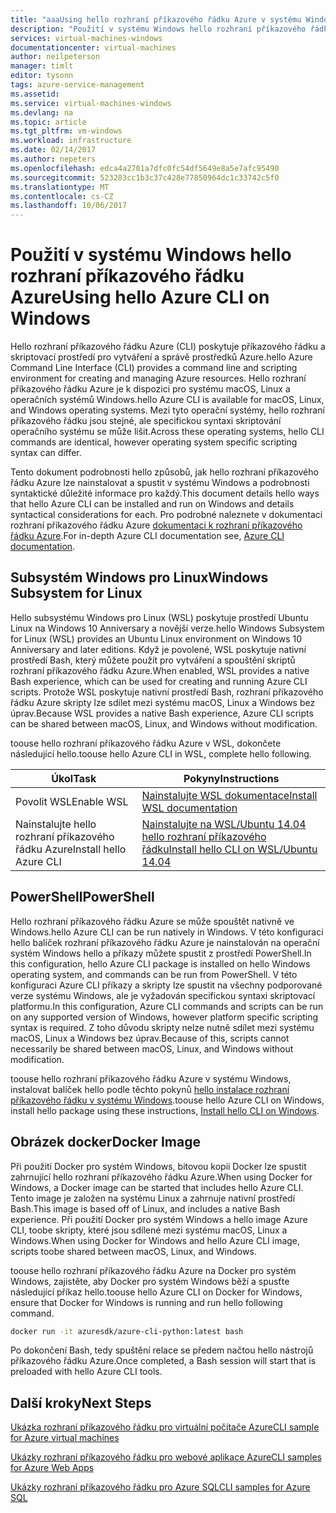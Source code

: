 ```yaml
---
title: "aaaUsing hello rozhraní příkazového řádku Azure v systému Windows | Microsoft Docs"
description: "Použití v systému Windows hello rozhraní příkazového řádku Azure"
services: virtual-machines-windows
documentationcenter: virtual-machines
author: neilpeterson
manager: timlt
editor: tysonn
tags: azure-service-management
ms.assetid: 
ms.service: virtual-machines-windows
ms.devlang: na
ms.topic: article
ms.tgt_pltfrm: vm-windows
ms.workload: infrastructure
ms.date: 02/14/2017
ms.author: nepeters
ms.openlocfilehash: edca4a2701a7dfc0fc54df5649e8a5e7afc95490
ms.sourcegitcommit: 523283cc1b3c37c428e77850964dc1c33742c5f0
ms.translationtype: MT
ms.contentlocale: cs-CZ
ms.lasthandoff: 10/06/2017
---
```

# <a name="using-hello-azure-cli-on-windows"></a><span data-ttu-id="4cb22-103">Použití v systému Windows hello rozhraní příkazového řádku Azure</span><span class="sxs-lookup"><span data-stu-id="4cb22-103">Using hello Azure CLI on Windows</span></span>

<span data-ttu-id="4cb22-104">Hello rozhraní příkazového řádku Azure (CLI) poskytuje příkazového řádku a skriptovací prostředí pro vytváření a správě prostředků Azure.</span><span class="sxs-lookup"><span data-stu-id="4cb22-104">hello Azure Command Line Interface (CLI) provides a command line and scripting environment for creating and managing Azure resources.</span></span> <span data-ttu-id="4cb22-105">Hello rozhraní příkazového řádku Azure je k dispozici pro systému macOS, Linux a operačních systémů Windows.</span><span class="sxs-lookup"><span data-stu-id="4cb22-105">hello Azure CLI is available for macOS, Linux, and Windows operating systems.</span></span> <span data-ttu-id="4cb22-106">Mezi tyto operační systémy, hello rozhraní příkazového řádku jsou stejné, ale specifickou syntaxi skriptování operačního systému se může lišit.</span><span class="sxs-lookup"><span data-stu-id="4cb22-106">Across these operating systems, hello CLI commands are identical, however operating system specific scripting syntax can differ.</span></span>

<span data-ttu-id="4cb22-107">Tento dokument podrobnosti hello způsobů, jak hello rozhraní příkazového řádku Azure lze nainstalovat a spustit v systému Windows a podrobnosti syntaktické důležité informace pro každý.</span><span class="sxs-lookup"><span data-stu-id="4cb22-107">This document details hello ways that hello Azure CLI can be installed and run on Windows and details syntactical considerations for each.</span></span> <span data-ttu-id="4cb22-108">Pro podrobné naleznete v dokumentaci rozhraní příkazového řádku Azure [dokumentaci k rozhraní příkazového řádku Azure]( https://docs.microsoft.com/en-us/cli/azure/overview).</span><span class="sxs-lookup"><span data-stu-id="4cb22-108">For in-depth Azure CLI documentation see, [Azure CLI documentation]( https://docs.microsoft.com/en-us/cli/azure/overview).</span></span>

## <a name="windows-subsystem-for-linux"></a><span data-ttu-id="4cb22-109">Subsystém Windows pro Linux</span><span class="sxs-lookup"><span data-stu-id="4cb22-109">Windows Subsystem for Linux</span></span>

<span data-ttu-id="4cb22-110">Hello subsystému Windows pro Linux (WSL) poskytuje prostředí Ubuntu Linux na Windows 10 Anniversary a novější verze.</span><span class="sxs-lookup"><span data-stu-id="4cb22-110">hello Windows Subsystem for Linux (WSL) provides an Ubuntu Linux environment on Windows 10 Anniversary and later editions.</span></span> <span data-ttu-id="4cb22-111">Když je povolené, WSL poskytuje nativní prostředí Bash, který můžete použít pro vytváření a spouštění skriptů rozhraní příkazového řádku Azure.</span><span class="sxs-lookup"><span data-stu-id="4cb22-111">When enabled, WSL provides a native Bash experience, which can be used for creating and running Azure CLI scripts.</span></span> <span data-ttu-id="4cb22-112">Protože WSL poskytuje nativní prostředí Bash, rozhraní příkazového řádku Azure skripty lze sdílet mezi systému macOS, Linux a Windows bez úprav.</span><span class="sxs-lookup"><span data-stu-id="4cb22-112">Because WSL provides a native Bash experience, Azure CLI scripts can be shared between macOS, Linux, and Windows without modification.</span></span>

<span data-ttu-id="4cb22-113">toouse hello rozhraní příkazového řádku Azure v WSL, dokončete následující hello.</span><span class="sxs-lookup"><span data-stu-id="4cb22-113">toouse hello Azure CLI in WSL, complete hello following.</span></span>

|<span data-ttu-id="4cb22-114">Úkol</span><span class="sxs-lookup"><span data-stu-id="4cb22-114">Task</span></span> | <span data-ttu-id="4cb22-115">Pokyny</span><span class="sxs-lookup"><span data-stu-id="4cb22-115">Instructions</span></span> |
|---|---|
| <span data-ttu-id="4cb22-116">Povolit WSL</span><span class="sxs-lookup"><span data-stu-id="4cb22-116">Enable WSL</span></span> | [<span data-ttu-id="4cb22-117">Nainstalujte WSL dokumentace</span><span class="sxs-lookup"><span data-stu-id="4cb22-117">Install WSL documentation </span></span>](https://msdn.microsoft.com/en-us/commandline/wsl/install_guide) |
| <span data-ttu-id="4cb22-118">Nainstalujte hello rozhraní příkazového řádku Azure</span><span class="sxs-lookup"><span data-stu-id="4cb22-118">Install hello Azure CLI</span></span> |[<span data-ttu-id="4cb22-119">Nainstalujte na WSL/Ubuntu 14.04 hello rozhraní příkazového řádku</span><span class="sxs-lookup"><span data-stu-id="4cb22-119">Install hello CLI on WSL/Ubuntu 14.04</span></span>](https://docs.microsoft.com/en-us/cli/azure/install-az-cli2#ubuntu)|

## <a name="powershell"></a><span data-ttu-id="4cb22-120">PowerShell</span><span class="sxs-lookup"><span data-stu-id="4cb22-120">PowerShell</span></span>

<span data-ttu-id="4cb22-121">Hello rozhraní příkazového řádku Azure se může spouštět nativně ve Windows.</span><span class="sxs-lookup"><span data-stu-id="4cb22-121">hello Azure CLI can be run natively in Windows.</span></span> <span data-ttu-id="4cb22-122">V této konfiguraci hello balíček rozhraní příkazového řádku Azure je nainstalován na operační systém Windows hello a příkazy můžete spustit z prostředí PowerShell.</span><span class="sxs-lookup"><span data-stu-id="4cb22-122">In this configuration, hello Azure CLI package is installed on hello Windows operating system, and commands can be run from PowerShell.</span></span> <span data-ttu-id="4cb22-123">V této konfiguraci Azure CLI příkazy a skripty lze spustit na všechny podporované verze systému Windows, ale je vyžadován specifickou syntaxi skriptovací platformu.</span><span class="sxs-lookup"><span data-stu-id="4cb22-123">In this configuration, Azure CLI commands and scripts can be run on any supported version of Windows, however platform specific scripting syntax is required.</span></span> <span data-ttu-id="4cb22-124">Z toho důvodu skripty nelze nutně sdílet mezi systému macOS, Linux a Windows bez úprav.</span><span class="sxs-lookup"><span data-stu-id="4cb22-124">Because of this, scripts cannot necessarily be shared between macOS, Linux, and Windows without modification.</span></span>

<span data-ttu-id="4cb22-125">toouse hello rozhraní příkazového řádku Azure v systému Windows, instalovat balíček hello podle těchto pokynů [hello instalace rozhraní příkazového řádku v systému Windows](https://docs.microsoft.com/en-us/cli/azure/install-az-cli2#windows).</span><span class="sxs-lookup"><span data-stu-id="4cb22-125">toouse hello Azure CLI on Windows, install hello package using these instructions, [Install hello CLI on Windows](https://docs.microsoft.com/en-us/cli/azure/install-az-cli2#windows).</span></span>

## <a name="docker-image"></a><span data-ttu-id="4cb22-126">Obrázek docker</span><span class="sxs-lookup"><span data-stu-id="4cb22-126">Docker Image</span></span>

<span data-ttu-id="4cb22-127">Při použití Docker pro systém Windows, bitovou kopii Docker lze spustit zahrnující hello rozhraní příkazového řádku Azure.</span><span class="sxs-lookup"><span data-stu-id="4cb22-127">When using Docker for Windows, a Docker image can be started that includes hello Azure CLI.</span></span> <span data-ttu-id="4cb22-128">Tento image je založen na systému Linux a zahrnuje nativní prostředí Bash.</span><span class="sxs-lookup"><span data-stu-id="4cb22-128">This image is based off of Linux, and includes a native Bash experience.</span></span>  <span data-ttu-id="4cb22-129">Při použití Docker pro systém Windows a hello image Azure CLI, toobe skripty, které jsou sdílené mezi systému macOS, Linux a Windows.</span><span class="sxs-lookup"><span data-stu-id="4cb22-129">When using Docker for Windows and hello Azure CLI image, scripts toobe shared between macOS, Linux, and Windows.</span></span> 

<span data-ttu-id="4cb22-130">toouse hello rozhraní příkazového řádku Azure na Docker pro systém Windows, zajistěte, aby Docker pro systém Windows běží a spusťte následující příkaz hello.</span><span class="sxs-lookup"><span data-stu-id="4cb22-130">toouse hello Azure CLI on Docker for Windows, ensure that Docker for Windows is running and run hello following command.</span></span>

```bash
docker run -it azuresdk/azure-cli-python:latest bash
```

<span data-ttu-id="4cb22-131">Po dokončení Bash, tedy spuštění relace se předem načtou hello nástrojů příkazového řádku Azure.</span><span class="sxs-lookup"><span data-stu-id="4cb22-131">Once completed, a Bash session will start that is preloaded with hello Azure CLI tools.</span></span>

## <a name="next-steps"></a><span data-ttu-id="4cb22-132">Další kroky</span><span class="sxs-lookup"><span data-stu-id="4cb22-132">Next Steps</span></span>

[<span data-ttu-id="4cb22-133">Ukázka rozhraní příkazového řádku pro virtuální počítače Azure</span><span class="sxs-lookup"><span data-stu-id="4cb22-133">CLI sample for Azure virtual machines</span></span>](../linux/cli-samples.md?toc=%2fazure%2fvirtual-machines%2flinux%2ftoc.json)

[<span data-ttu-id="4cb22-134">Ukázky rozhraní příkazového řádku pro webové aplikace Azure</span><span class="sxs-lookup"><span data-stu-id="4cb22-134">CLI samples for Azure Web Apps</span></span>](../../app-service-web/app-service-cli-samples.md)

[<span data-ttu-id="4cb22-135">Ukázky rozhraní příkazového řádku pro Azure SQL</span><span class="sxs-lookup"><span data-stu-id="4cb22-135">CLI samples for Azure SQL</span></span>](../../sql-database/sql-database-cli-samples.md)
